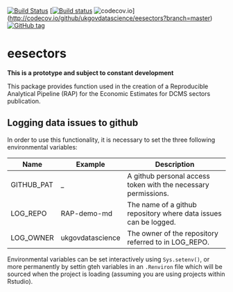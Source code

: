 [![Build Status](https://travis-ci.org/ukgovdatascience/eesectors.svg?branch=master)](https://travis-ci.org/ukgovdatascience/eesectors)
[[![Build status](https://ci.appveyor.com/api/projects/status/vulmerft4p30339l/branch/master?svg=true)](https://ci.appveyor.com/project/ivyleavedtoadflax/eesectors/branch/master)
![codecov.io](http://codecov.io/github/ukgovdatascience/eesectors/coverage.svg?branch=master)](http://codecov.io/github/ukgovdatascience/eesectors?branch=master)
[![GitHub tag](https://img.shields.io/github/tag/ukgovdatascience/eesectors.svg)](https://github.com/ukgovdatascience/eesectors/releases)

# eesectors

**This is a prototype and subject to constant development**

This package provides function used in the creation of a Reproducible Analytical Pipeline (RAP) for the Economic Estimates for DCMS sectors publication.

## Logging data issues to github

In order to use this functionality, it is necessary to set the three following environmental variables:

|Name|Example|Description|
|---|---|---|
|GITHUB_PAT|_|A github personal access token with the necessary permissions.|
|LOG_REPO|RAP-demo-md|The name of a github repository where data issues can be logged.|
|LOG_OWNER|ukgovdatascience|The owner of the repository referred to in LOG_REPO.|

Environmental variables can be set interactively using `Sys.setenv()`, or more permanently by settin gteh variables in an `.Renviron` file which will be sourced when the project is loading (assuming you are using projects within Rstudio).
